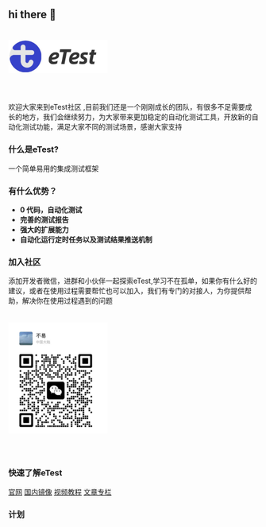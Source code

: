 ## hi there 👋


 <img src="./profile/img/logo.jpg" alt="eTest" width="200"  style="margin:20px 0 40px"/>

欢迎大家来到eTest社区 ,目前我们还是一个刚刚成长的团队，有很多不足需要成长的地方，我们会继续努力，为大家带来更加稳定的自动化测试工具，开放新的自动化测试功能，满足大家不同的测试场景，感谢大家支持


### 什么是eTest?

一个简单易用的集成测试框架

### 有什么优势？

- **0 代码，自动化测试**
- **完善的测试报告**
- **强大的扩展能力**
- **自动化运行定时任务以及测试结果推送机制**

### 加入社区

添加开发者微信，进群和小伙伴一起探索eTest,学习不在孤单，如果你有什么好的建议，或者在使用过程需要帮忙也可以加入，我们有专门的对接人，为你提供帮助，解决你在使用过程遇到的问题

 <img src="./profile/img/wx.jpg" alt="联系我们" width="200"  style="margin:20px 0 40px"/>

### 快速了解eTest

[官网](https://alltheblue.github.io/docs/#/) 
[国内镜像](https://xflihaibo.gitee.io/e-test/#/) 
[视频教程](https://space.bilibili.com/668865078/channel/collectiondetail?sid=2371186) 
[文章专栏](https://juejin.cn/column/7208921659078754359)

 ### 计划



